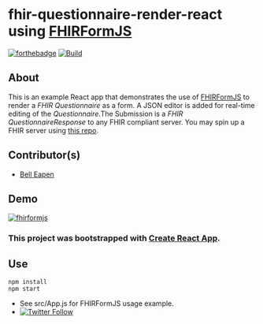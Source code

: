 # fhir-questionnaire-render-react  using [FHIRFormJS](https://github.com/dermatologist/fhirformjs)

[![forthebadge](https://forthebadge.com/images/badges/made-with-javascript.svg)](https://github.com/dermatologist/fhir-questionnaire-render-react)
[![Build](https://github.com/dermatologist/fhir-questionnaire-render-react/workflows/CI/badge.svg)](https://nuchange.ca)

## About
This is an example React app that demonstrates the use of [FHIRFormJS](https://github.com/dermatologist/fhirformjs) to render a *FHIR Questionnaire* as a form. A JSON editor is added for real-time editing of the *Questionnaire*.The Submission is a *FHIR QuestionnaireResponse* to any FHIR compliant server. You may spin up a FHIR server using [this repo](https://github.com/dermatologist/fhirql).

## Contributor(s)
* [Bell Eapen](https://nuchange.ca)

## Demo

[![fhirformjs](https://github.com/dermatologist/fhir-questionnaire-render-react/blob/develop/notes/fhirformjs-2.gif)](https://github.com/dermatologist/fhir-questionnaire-render-react/blob/develop/notes/fhirformjs-2.gif)

### This project was bootstrapped with [Create React App](https://github.com/facebook/create-react-app).

## Use

```
npm install
npm start
```
* See src/App.js for FHIRFormJS usage example.
* [![Twitter Follow](https://img.shields.io/twitter/follow/beapen?style=social)](https://twitter.com/beapen)
